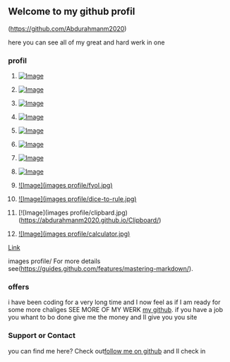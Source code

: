 ## Welcome to my github profil
(https://github.com/Abdurahmanm2020)


here you can see all of my great and hard werk in one

### profil

 1. [![Image](sos-css.jpg)](https://abdurahmanm2020.github.io/sos-two/index.html)
 
 2. [![Image](somon.jpg)](https://abdurahmanm2020.github.io/SIMON/start.html)

 3. [![Image](pethunt-2.jpg)](https://abdurahmanm2020.github.io/PetHunt/)
 
 4. [![Image](pethunt.jpg)](https://abdurahmanm2020.github.io/PetHunt-Pet-retailer/)
 
 5. [![Image](music-maker.jpg)](https://abdurahmanm2020.github.io/music-maker/)
 
 6. [![Image](manny.jpg)](https://abdurahmanm2020.github.io/Manny/)
 
 7. [![Image](love)](https://abdurahmanm2020.github.io/loving/)
 
 8. [![Image](huddle.jpg)](https://abdurahmanm2020.github.io/Huddle/)
 
 9. [![Image](images profile/fyol.jpg)](https://abdurahmanm2020.github.io/Fylo/)
 
 10. [![Image](images profile/dice-to-rule.jpg)](https://abdurahmanm2020.github.io/Dice-to-rule/start-page.html)
 
 11. [![Image](images profile/clipbard.jpg)(https://abdurahmanm2020.github.io/Clipboard/)
 
 12. [![Image](images profile/calculator.jpg)](https://abdurahmanm2020.github.io/Calculator/calulator.html)
 
[Link](url)

images profile/
For more details see(https://guides.github.com/features/mastering-markdown/).

### offers

i have been coding for a very long time and I now feel as if I am ready for some more chaliges SEE MORE OF MY WERK [my github](https://github.com/Abdurahmanm2020). if you have a job you whant to bo done give me the money and Il give you you site 

### Support or Contact

you can find me here? Check out[follow me on github](https://github.com/Abdurahmanm2020) and Il check in
